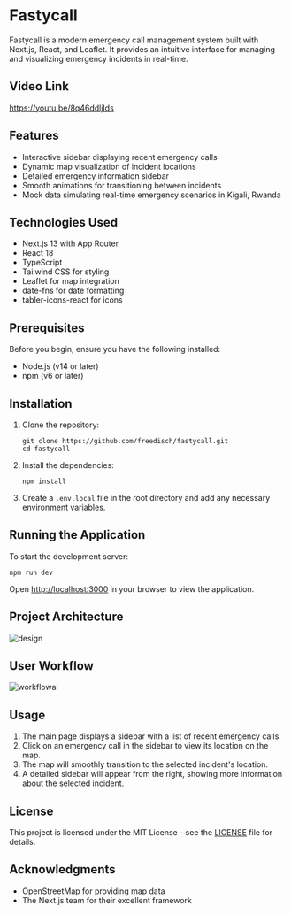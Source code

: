 # Fastycall

Fastycall is a modern emergency call management system built with Next.js, React, and Leaflet. It provides an intuitive interface for managing and visualizing emergency incidents in real-time.

## Video Link
https://youtu.be/8q46ddljIds 

## Features

- Interactive sidebar displaying recent emergency calls
- Dynamic map visualization of incident locations
- Detailed emergency information sidebar
- Smooth animations for transitioning between incidents
- Mock data simulating real-time emergency scenarios in Kigali, Rwanda

## Technologies Used

- Next.js 13 with App Router
- React 18
- TypeScript
- Tailwind CSS for styling
- Leaflet for map integration
- date-fns for date formatting
- tabler-icons-react for icons

## Prerequisites

Before you begin, ensure you have the following installed:
- Node.js (v14 or later)
- npm (v6 or later)

## Installation

1. Clone the repository:
   ```
   git clone https://github.com/freedisch/fastycall.git
   cd fastycall
   ```

2. Install the dependencies:
   ```
   npm install
   ```

3. Create a `.env.local` file in the root directory and add any necessary environment variables.

## Running the Application

To start the development server:

```
npm run dev
```

Open [http://localhost:3000](http://localhost:3000) in your browser to view the application.

## Project Architecture

![design](https://github.com/user-attachments/assets/5ccf2151-4856-455a-81d4-4f7fe4f1fffd)


## User Workflow

![workflowai](https://github.com/user-attachments/assets/332948a6-f1bd-4917-998e-33f8c9b58b22)


## Usage

1. The main page displays a sidebar with a list of recent emergency calls.
2. Click on an emergency call in the sidebar to view its location on the map.
3. The map will smoothly transition to the selected incident's location.
4. A detailed sidebar will appear from the right, showing more information about the selected incident.



## License

This project is licensed under the MIT License - see the [LICENSE](LICENSE) file for details.

## Acknowledgments

- OpenStreetMap for providing map data
- The Next.js team for their excellent framework
